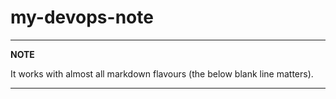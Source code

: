 # my-devops-note

---

**NOTE**

It works with almost all markdown flavours (the below blank line matters).

---
